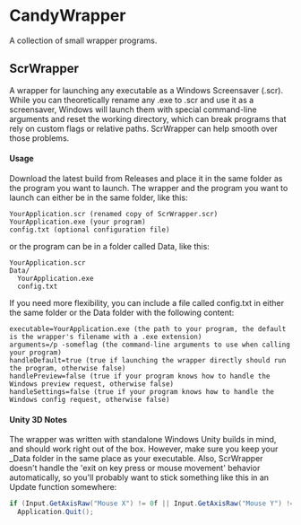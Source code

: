 CandyWrapper
============

A collection of small wrapper programs.

## ScrWrapper ##
A wrapper for launching any executable as a Windows Screensaver (.scr). While you can theoretically rename any .exe to .scr and use it as a screensaver, Windows will launch them with special command-line arguments and reset the working directory, which can break programs that rely on custom flags or relative paths. ScrWrapper can help smooth over those problems.

#### Usage ####
Download the latest build from Releases and place it in the same folder as the program you want to launch. The wrapper and the program you want to launch can either be in the same folder, like this:
```
YourApplication.scr (renamed copy of ScrWrapper.scr)
YourApplication.exe (your program)
config.txt (optional configuration file)
```

or the program can be in a folder called Data, like this:
```
YourApplication.scr
Data/
  YourApplication.exe
  config.txt
```

If you need more flexibility, you can include a file called config.txt in either the same folder or the Data folder with the following content:
```
executable=YourApplication.exe (the path to your program, the default is the wrapper's filename with a .exe extension)
arguments=/p -someflag (the command-line arguments to use when calling your program)
handleDefault=true (true if launching the wrapper directly should run the program, otherwise false)
handlePreview=false (true if your program knows how to handle the Windows preview request, otherwise false)
handleSettings=false (true if your program knows how to handle the Windows config request, otherwise false)
```

#### Unity 3D Notes ####
The wrapper was written with standalone Windows Unity builds in mind, and should work right out of the box. However, make sure you keep your _Data folder in the same place as your executable. Also, ScrWrapper doesn't handle the 'exit on key press or mouse movement' behavior automatically, so you'll probably want to stick something like this in an Update function somewhere:
```csharp
if (Input.GetAxisRaw("Mouse X") != 0f || Input.GetAxisRaw("Mouse Y") != 0f || Input.anyKey)
  Application.Quit();
```
